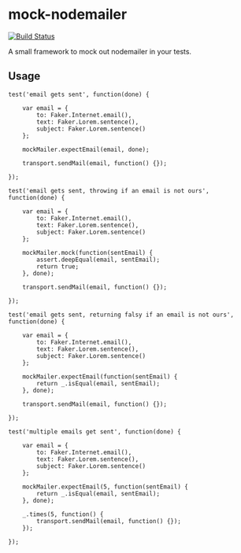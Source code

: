 mock-nodemailer
===============

[![Build Status](https://drone.io/github.com/whatser/mock-nodemailer/status.png)](https://drone.io/github.com/whatser/mock-nodemailer/latest)

A small framework to mock out nodemailer in your tests.

Usage
-----

    test('email gets sent', function(done) {

        var email = {
            to: Faker.Internet.email(),
            text: Faker.Lorem.sentence(),
            subject: Faker.Lorem.sentence()
        };

        mockMailer.expectEmail(email, done);

        transport.sendMail(email, function() {});

    });

    test('email gets sent, throwing if an email is not ours', function(done) {

        var email = {
            to: Faker.Internet.email(),
            text: Faker.Lorem.sentence(),
            subject: Faker.Lorem.sentence()
        };

        mockMailer.mock(function(sentEmail) {
            assert.deepEqual(email, sentEmail);
            return true;
        }, done);

        transport.sendMail(email, function() {});

    });

    test('email gets sent, returning falsy if an email is not ours', function(done) {

        var email = {
            to: Faker.Internet.email(),
            text: Faker.Lorem.sentence(),
            subject: Faker.Lorem.sentence()
        };

        mockMailer.expectEmail(function(sentEmail) {
            return _.isEqual(email, sentEmail);
        }, done);

        transport.sendMail(email, function() {});

    });

    test('multiple emails get sent', function(done) {

        var email = {
            to: Faker.Internet.email(),
            text: Faker.Lorem.sentence(),
            subject: Faker.Lorem.sentence()
        };

        mockMailer.expectEmail(5, function(sentEmail) {
            return _.isEqual(email, sentEmail);
        }, done);

        _.times(5, function() {
            transport.sendMail(email, function() {});
        });

    });
